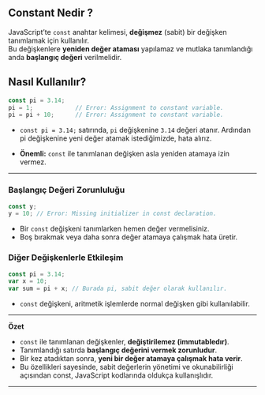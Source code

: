 ## Constant Nedir ?

JavaScript’te `const` anahtar kelimesi, **değişmez** (sabit) bir değişken tanımlamak için kullanılır.  
Bu değişkenlere **yeniden değer ataması** yapılamaz ve mutlaka tanımlandığı anda **başlangıç değeri** verilmelidir.

## Nasıl Kullanılır?

```javascript
const pi = 3.14;
pi = 1;            // Error: Assignment to constant variable.
pi = pi + 10;      // Error: Assignment to constant variable.

```

- `const pi = 3.14;` satırında, `pi` değişkenine `3.14` değeri atanır.
Ardından pi değişkenine yeni değer atamak istediğimizde, hata alırız.

- **Önemli:** `const` ile tanımlanan değişken asla yeniden atamaya izin vermez.

---

### Başlangıç Değeri Zorunluluğu

```javascript
const y;
y = 10; // Error: Missing initializer in const declaration.

```

- Bir `const` değişkeni tanımlarken hemen değer vermelisiniz.
- Boş bırakmak veya daha sonra değer atamaya çalışmak hata üretir.

### Diğer Değişkenlerle Etkileşim

```javascript
const pi = 3.14;
var x = 10;
var sum = pi + x; // Burada pi, sabit değer olarak kullanılır.

```

- `const` değişkeni, aritmetik işlemlerde normal değişken gibi kullanılabilir.

---

**Özet**

- `const` ile tanımlanan değişkenler, **değiştirilemez (immutabledır)**.
- Tanımlandığı satırda **başlangıç değerini vermek zorunludur**.
- Bir kez atadıktan sonra, **yeni bir değer atamaya çalışmak hata verir**.
- Bu özellikleri sayesinde, sabit değerlerin yönetimi ve okunabilirliği açısından const, JavaScript kodlarında oldukça kullanışlıdır.

---
